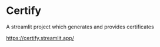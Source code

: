 # Certify 
A streamlit project which generates and provides certificates

https://certify.streamlit.app/
